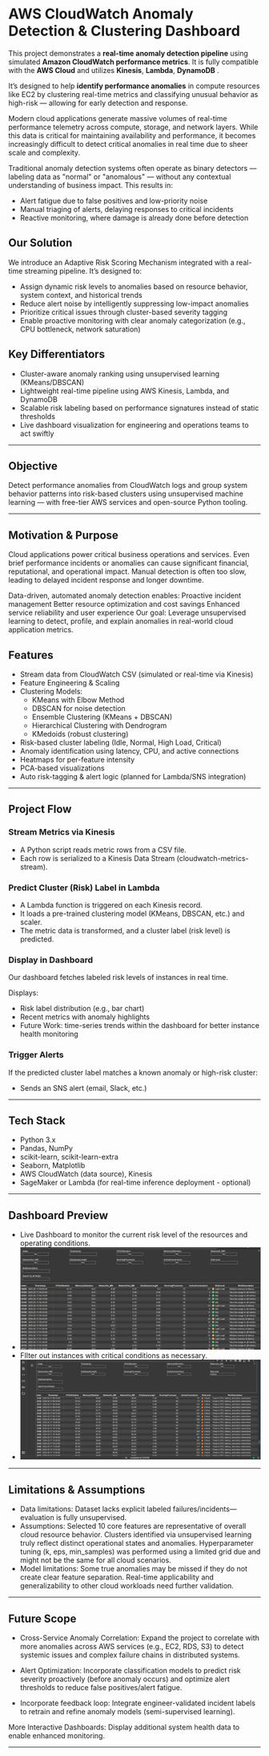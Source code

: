 # AWS CloudWatch Anomaly Detection & Clustering Dashboard

This project demonstrates a **real-time anomaly detection pipeline** using simulated **Amazon CloudWatch performance metrics**. It is fully compatible with the **AWS Cloud** and utilizes **Kinesis**, **Lambda**, **DynamoDB** .

It’s designed to help **identify performance anomalies** in compute resources like EC2 by clustering real-time metrics and classifying unusual behavior as high-risk — allowing for early detection and response.

Modern cloud applications generate massive volumes of real-time performance telemetry across compute, storage, and network layers. While this data is critical for maintaining availability and performance, it becomes increasingly difficult to detect critical anomalies in real time due to sheer scale and complexity.

Traditional anomaly detection systems often operate as binary detectors — labeling data as "normal" or "anomalous" — without any contextual understanding of business impact. This results in:
-  Alert fatigue due to false positives and low-priority noise
-  Manual triaging of alerts, delaying responses to critical incidents
-  Reactive monitoring, where damage is already done before detection

##  Our Solution
We introduce an Adaptive Risk Scoring Mechanism integrated with a real-time streaming pipeline. It’s designed to:
-  Assign dynamic risk levels to anomalies based on resource behavior, system context, and historical trends
-  Reduce alert noise by intelligently suppressing low-impact anomalies
-  Prioritize critical issues through cluster-based severity tagging
-  Enable proactive monitoring with clear anomaly categorization (e.g., CPU bottleneck, network saturation)

##  Key Differentiators
- Cluster-aware anomaly ranking using unsupervised learning (KMeans/DBSCAN)
- Lightweight real-time pipeline using AWS Kinesis, Lambda, and DynamoDB
- Scalable risk labeling based on performance signatures instead of static thresholds
- Live dashboard visualization for engineering and operations teams to act swiftly


---

## Objective

Detect performance anomalies from CloudWatch logs and group system behavior patterns into risk-based clusters using unsupervised machine learning — with free-tier AWS services and open-source Python tooling.

---

## Motivation & Purpose
Cloud applications power critical business operations and services.
Even brief performance incidents or anomalies can cause significant financial, reputational, and operational impact.
Manual detection is often too slow, leading to delayed incident response and longer downtime.


Data-driven, automated anomaly detection enables:
Proactive incident management
Better resource optimization and cost savings
Enhanced service reliability and user experience
Our goal: Leverage unsupervised learning to detect, profile, and explain anomalies in real-world cloud application metrics.

## Features

- Stream data from CloudWatch CSV (simulated or real-time via Kinesis)
- Feature Engineering & Scaling
- Clustering Models:
  - KMeans with Elbow Method
  - DBSCAN for noise detection
  - Ensemble Clustering (KMeans + DBSCAN)
  - Hierarchical Clustering with Dendrogram
  - KMedoids (robust clustering)
- Risk-based cluster labeling (Idle, Normal, High Load, Critical)
- Anomaly identification using latency, CPU, and active connections
- Heatmaps for per-feature intensity
- PCA-based visualizations
- Auto risk-tagging & alert logic (planned for Lambda/SNS integration)

---

## Project Flow
### Stream Metrics via Kinesis
- A Python script reads metric rows from a CSV file.
- Each row is serialized to a Kinesis Data Stream (cloudwatch-metrics-stream).

### Predict Cluster (Risk) Label in Lambda

- A Lambda function is triggered on each Kinesis record.
- It loads a pre-trained clustering model (KMeans, DBSCAN, etc.) and scaler.
- The metric data is transformed, and a cluster label (risk level) is predicted.

### Display in Dashboard
Our dashboard fetches labeled risk levels of instances in real time.

Displays:
- Risk label distribution (e.g., bar chart)
- Recent metrics with anomaly highlights
- Future Work: time-series trends within the dashboard for better instance health monitoring

### Trigger Alerts

If the predicted cluster label matches a known anomaly or high-risk cluster:
- Sends an SNS alert (email, Slack, etc.)



---

##  Tech Stack

- Python 3.x
- Pandas, NumPy
- scikit-learn, scikit-learn-extra
- Seaborn, Matplotlib
- AWS CloudWatch (data source), Kinesis
- SageMaker or Lambda (for real-time inference deployment - optional)

---

## Dashboard Preview

- Live Dashboard to monitor the current risk level of the resources and operating conditions.
- ![Dashboard Screenshot 1](dash1.png)
- FIlter out instances with critical conditions as necessary.
- ![Dashboard Screenshot 2](dash_2.png)

---

## Limitations & Assumptions

- Data limitations:
Dataset lacks explicit labeled failures/incidents—evaluation is fully unsupervised.
- Assumptions:
Selected 10 core features are representative of overall cloud resource behavior.
Clusters identified via unsupervised learning truly reflect distinct operational states and anomalies.
Hyperparameter tuning (k, eps, min_samples) was performed using a limited grid due and might not be the same for all cloud scenarios.
- Model limitations:
Some true anomalies may be missed if they do not create clear feature separation.
Real-time applicability and generalizability to other cloud workloads need further validation.

---

## Future Scope

- Cross-Service Anomaly Correlation:
Expand the project to correlate with more anomalies across AWS services (e.g., EC2, RDS, S3) to detect systemic issues and complex failure chains in distributed systems.


- Alert Optimization:
Incorporate classification models to predict risk severity proactively (before anomaly occurs) and optimize alert thresholds to reduce false positives/alert fatigue.


- Incorporate feedback loop: 
Integrate engineer-validated incident labels to retrain and refine anomaly models (semi-supervised learning).


More Interactive Dashboards: Display additional system health data to enable enhanced monitoring.

---



